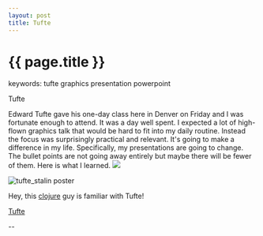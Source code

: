 ```yaml
---
layout: post
title: Tufte
---
```


{{ page.title }}
================

keywords:  tufte graphics presentation powerpoint

<p class="meta">Tufte</p>

Edward Tufte gave his one-day class here in Denver on Friday and I was fortunate
enough to attend.   It was a day well spent.   I expected a lot of high-flown
graphics talk that would be hard to fit into my daily routine.  Instead the
focus was surprisingly practical and relevant.  It's going to
make a difference in my life.   Specifically, my presentations are going to
change.   The bullet points are not going away entirely but maybe there will be
fewer of them.   Here is what I learned.
<img src="https://pollnitz.files.wordpress.com/2010/04/tufte-wallpaper_small.png" />

![tufte_stalin poster](http://www.edwardtufte.com/tufte/graphics/home_stalin_poster.jpg) 

Hey, this [clojure](http://www.lispcast.com/annotated-clojure-core-reduce)
guy is familiar with Tufte!




[Tufte](http://www.edwardtufte.com/tufte/)







--



